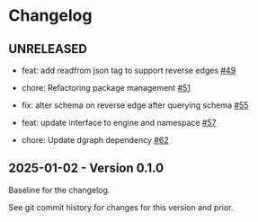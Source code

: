 # Changelog

## UNRELEASED

- feat: add readfrom json tag to support reverse edges
  [#49](https://github.com/hypermodeinc/modusDB/pull/49)

- chore: Refactoring package management [#51](https://github.com/hypermodeinc/modusDB/pull/51)

- fix: alter schema on reverse edge after querying schema
  [#55](https://github.com/hypermodeinc/modusDB/pull/55)

- feat: update interface to engine and namespace
  [#57](https://github.com/hypermodeinc/modusDB/pull/57)

- chore: Update dgraph dependency [#62](https://github.com/hypermodeinc/modusDB/pull/62)

## 2025-01-02 - Version 0.1.0

Baseline for the changelog.

See git commit history for changes for this version and prior.
